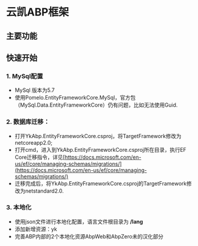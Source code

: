 # 云凯ABP框架

## 主要功能

## 快速开始

### 1. MySql配置
* MySql 版本为5.7
* 使用Pomelo.EntityFrameworkCore.MySql，官方包（MySql.Data.EntityFrameworkCore）仍有问题，比如无法使用Guid.

### 2. 数据库迁移：

* 打开YkAbp.EntityFrameworkCore.csproj，将TargetFramework修改为netcoreapp2.0;
* 打开cmd，进入到YkAbp.EntityFrameworkCore.csproj所在目录，执行EF Core迁移指令，详见[https://docs.microsoft.com/en-us/ef/core/managing-schemas/migrations/](https://docs.microsoft.com/en-us/ef/core/managing-schemas/migrations/)
* 迁移完成后，将YkAbp.EntityFrameworkCore.csproj的TargetFramework修改为netstandard2.0.

### 3. 本地化
* 使用json文件进行本地化配置，语言文件根目录为 **/lang**
* 添加新增资源：yk
* 完善ABP内部的2个本地化资源AbpWeb和AbpZero未的汉化部分